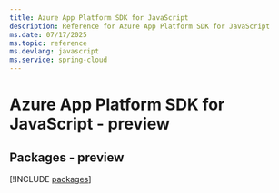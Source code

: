```yaml
---
title: Azure App Platform SDK for JavaScript
description: Reference for Azure App Platform SDK for JavaScript
ms.date: 07/17/2025
ms.topic: reference
ms.devlang: javascript
ms.service: spring-cloud
---
```

# Azure App Platform SDK for JavaScript - preview
## Packages - preview
[!INCLUDE [packages](app-platform-index.md)]